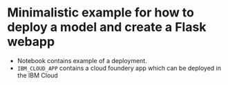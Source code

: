 # Minimalistic example for how to deploy a model and create a Flask webapp

- Notebook contains example of a deployment.
- `IBM_CLOUD_APP` contains a cloud foundery app which can be deployed in the IBM Cloud
